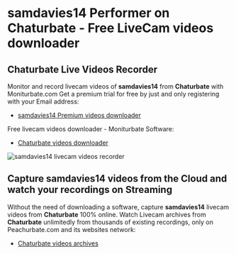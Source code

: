 # samdavies14 Performer on Chaturbate - Free LiveCam videos downloader

## Chaturbate Live Videos Recorder

Monitor and record livecam videos of **samdavies14** from **Chaturbate** with Moniturbate.com
Get a premium trial for free by just and only registering with your Email address:
* [samdavies14 Premium videos downloader](https://moniturbate.com/request-demo-licence-key.html)

Free livecam videos downloader - Moniturbate Software:
* [Chaturbate videos downloader](https://moniturbate.com/moniturbate-download-software.html)

![samdavies14 livecam videos recorder](https://peachurnet.com/templates/moniturbate-software.png)


## Capture samdavies14 videos from the Cloud and watch your recordings on Streaming

Without the need of downloading a software, capture **samdavies14** livecam videos from **Chaturbate** 100% online.
Watch Livecam archives from **Chaturbate** unlimitedly from thousands of existing recordings, only on Peachurbate.com and its websites network:
* [Chaturbate videos archives](https://peachurnet.com/)